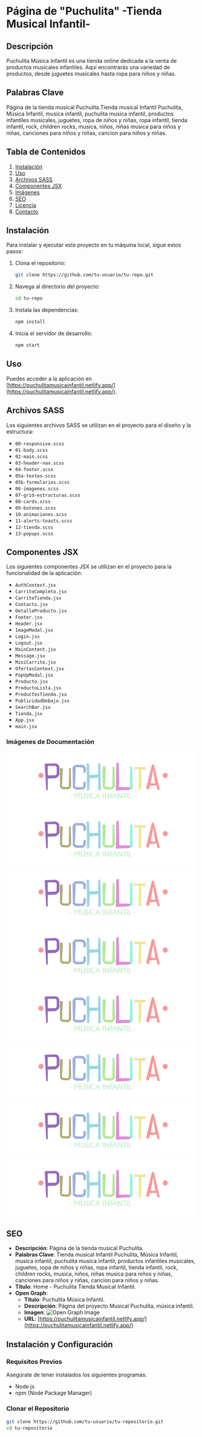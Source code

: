 # Página de "Puchulita" -Tienda Musical Infantil-

## Descripción
Puchulita Música Infantil es una tienda online dedicada a la venta de productos musicales infantiles. Aquí encontrarás una variedad de productos, desde juguetes musicales hasta ropa para niños y niñas.

## Palabras Clave
Página de la tienda musical Puchulita.Tienda musical Infantil Puchulita, Música Infantil, musica infantil, puchulita musica infantil, productos infantiles musicales, juguetes, ropa de niños y niñas, ropa infantil, tienda infantil, rock, children rocks, musica, niños, niñas musica para niños y niñas, canciones para niños y niñas, cancion para niños y niñas.

## Tabla de Contenidos
1. [Instalación](#instalación)
2. [Uso](#uso)
3. [Archivos SASS](#archivos-sass)
4. [Componentes JSX](#componentes-jsx)
5. [Imágenes](#imágenes)
6. [SEO](#seo)
7. [Licencia](#licencia)
8. [Contacto](#contacto)

## Instalación
Para instalar y ejecutar este proyecto en tu máquina local, sigue estos pasos:

1. Clona el repositorio:
    ```bash
    git clone https://github.com/tu-usuario/tu-repo.git
    ```
2. Navega al directorio del proyecto:
    ```bash
    cd tu-repo
    ```
3. Instala las dependencias:
    ```bash
    npm install
    ```
4. Inicia el servidor de desarrollo:
    ```bash
    npm start
    ```

## Uso
Puedes acceder a la aplicación en [https://puchulitamusicainfantil.netlify.app/](https://puchulitamusicainfantil.netlify.app/).

## Archivos SASS
Los siguientes archivos SASS se utilizan en el proyecto para el diseño y la estructura:

- `00-responsive.scss`
- `01-body.scss`
- `02-main.scss`
- `03-header-nav.scss`
- `04-footer.scss`
- `05a-textos.scss`
- `05b-formularios.scss`
- `06-imagenes.scss`
- `07-grid-estructuras.scss`
- `08-cards.scss`
- `09-botones.scss`
- `10-animaciones.scss`
- `11-alerts-toasts.scss`
- `12-tienda.scss`
- `13-popups.scss`

## Componentes JSX
Los siguientes componentes JSX se utilizan en el proyecto para la funcionalidad de la aplicación:

- `AuthContext.jsx`
- `CarritoCompleto.jsx`
- `CarritoTienda.jsx`
- `Contacto.jsx`
- `DetalleProducto.jsx`
- `Footer.jsx`
- `Header.jsx`
- `ImageModal.jsx`
- `Login.jsx`
- `Logout.jsx`
- `MainContent.jsx`
- `Message.jsx`
- `MiniCarrito.jsx`
- `OfertasContext.jsx`
- `PopUpModal.jsx`
- `Producto.jsx`
- `ProductoLista.jsx`
- `ProductosTienda.jsx`
- `PublicidadDebajo.jsx`
- `SearchBar.jsx`
- `Tienda.jsx`
- `App.jsx`
- `main.jsx`

### Imágenes de Documentación
![Documentación 1](public/img/07-documentacion/documentacion1.png)
![Documentación 2](public/img/07-documentacion/documentacion2.png)
![Documentación 3](public/img/07-documentacion/documentacion3.png)
![Documentación 4](public/img/07-documentacion/documentacion4.png)
![Documentación 5](public/img/07-documentacion/documentacion5.png)
![Documentación 6](public/img/07-documentacion/documentacion6.png)
![Documentación 7](public/img/07-documentacion/documentacion7.png)
![Documentación 8](public/img/07-documentacion/documentacion8.png)

## SEO
- **Descripción**: Página de la tienda musical Puchulita.
- **Palabras Clave**: Tienda musical Infantil Puchulita, Música Infantil, musica infantil, puchulita musica infantil, productos infantiles musicales, juguetes, ropa de niños y niñas, ropa infantil, tienda infantil, rock, children rocks, musica, niños, niñas musica para niños y niñas, canciones para niños y niñas, cancion para niños y niñas.
- **Título**: Home - Puchulita Tienda Musical Infantil.
- **Open Graph**:
  - **Título**: Puchulita Música Infantil.
  - **Descripción**: Página del proyecto Musical Puchulita, música infantil.
  - **Imagen**: ![Open Graph Image](https://puchulitamusicainfantil.netlify.app/img/08-favicon/favicon1.png)
  - **URL**: [https://puchulitamusicainfantil.netlify.app/](https://puchulitamusicainfantil.netlify.app/)

## Instalación y Configuración

### Requisitos Previos
Asegúrate de tener instalados los siguientes programas:
- Node.js
- npm (Node Package Manager)

### Clonar el Repositorio
```bash
git clone https://github.com/tu-usuario/tu-repositorio.git
cd tu-repositorio
